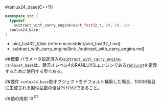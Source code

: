 #ranlux24_base(C++11)
```cpp
namespace std {
  typedef
    subtract_with_carry_engine<uint_fast32_t, 24, 10, 24>
  ranlux24_base;
}
```
* uint_fast32_t[link /reference/cstdint/uint_fast32_t.md]
* subtract_with_carry_engine[link ./subtract_with_carry_engine.md]

##概要
パラメータ設定済みの[`subtract_with_carry_engine`](./subtract_with_carry_engine.md)。  
`ranlux24_base`は。贅沢さレベル4のRANLUX法エンジンである[`ranlux24`](./ranlux24.md)を定義するために使用する型である。  
  
##要件
`ranlux24_base`型オブジェクトをデフォルト構築した場合、10000番目に生成される擬似乱数の値は`7937952`であること。


##値の周期
10<sup>171</sup>


